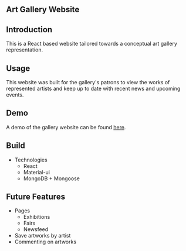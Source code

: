 ## Art Gallery Website

## Introduction
This is a React based website tailored towards a conceptual art gallery representation.

## Usage
This website was built for the gallery's patrons to view the works of represented artists and keep up to date with recent news and upcoming events.

## Demo
A demo of the gallery website can be found [here](https://elg-gallery.herokuapp.com/).


## Build
- Technologies
    - React
    - Material-ui
    - MongoDB + Mongoose

## Future Features
- Pages
    - Exhibitions
    - Fairs
    - Newsfeed
- Save artworks by artist
- Commenting on artworks
